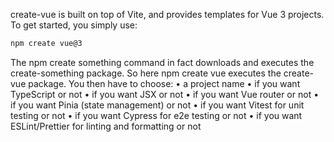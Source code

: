 create-vue is built on top of Vite, and provides templates for Vue 3 projects.
To get started, you simply use:

``` HTML
npm create vue@3
```

The npm create something command in fact downloads and executes the create-something package.
So here npm create vue executes the create-vue package.
You then have to choose:
• a project name
• if you want TypeScript or not
• if you want JSX or not
• if you want Vue router or not
• if you want Pinia (state management) or not
• if you want Vitest for unit testing or not
• if you want Cypress for e2e testing or not
• if you want ESLint/Prettier for linting and formatting or not
